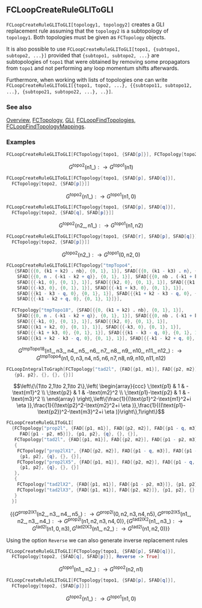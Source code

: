 ## FCLoopCreateRuleGLIToGLI

`FCLoopCreateRuleGLIToGLI[topology1, topology2]` creates a GLI replacement rule assuming that the `topology2` is a subtopology of `topology1`. Both topologies must be given as `FCTopology` objects.

It is also possible to use `FCLoopCreateRuleGLIToGLI[topo1, {subtopo1, subtopo2, ...}]` provided that `{subtopo1, subtopo2, ...}` are subtopologies of `topo1` that were obtained by removing some propagators from `topo1` and not performing any loop momentum shifts afterwards.

Furthermore, when working with lists of topologies one can write `FCLoopCreateRuleGLIToGLI[{topo1, topo2, ...}, {{subtopo11, subtopo12, ...}, {subtopo21, subtopo22, ...}, ..}]`.

### See also

[Overview](Extra/FeynCalc.md), [FCTopology](FCTopology.md), [GLI](GLI.md), [FCLoopFindTopologies](FCLoopFindTopologies.md), [FCLoopFindTopologyMappings](FCLoopFindTopologyMappings.md).

### Examples

```mathematica
FCLoopCreateRuleGLIToGLI[FCTopology[topo1, {SFAD[p]}], FCTopology[topo2, {SFAD[p]}]]
```

$$G^{\text{topo2}}(\text{n1$\_$}):\to G^{\text{topo1}}(\text{n1})$$

```mathematica
FCLoopCreateRuleGLIToGLI[FCTopology[topo1, {SFAD[p], SFAD[q]}], 
  FCTopology[topo2, {SFAD[p]}]]
```

$$G^{\text{topo2}}(\text{n1$\_$}):\to G^{\text{topo1}}(\text{n1},0)$$

```mathematica
FCLoopCreateRuleGLIToGLI[FCTopology[topo1, {SFAD[p], SFAD[q]}], 
  FCTopology[topo2, {SFAD[q], SFAD[p]}]]
```

$$G^{\text{topo2}}(\text{n2$\_$},\text{n1$\_$}):\to G^{\text{topo1}}(\text{n1},\text{n2})$$

```mathematica
FCLoopCreateRuleGLIToGLI[FCTopology[topo1, {SFAD[r], SFAD[p], SFAD[q]}], 
  FCTopology[topo2, {SFAD[p]}]]
```

$$G^{\text{topo2}}(\text{n2$\_$}):\to G^{\text{topo1}}(0,\text{n2},0)$$

```mathematica
FCLoopCreateRuleGLIToGLI[FCTopology["tmpTopo4", 
   {SFAD[{{0, (k1 + k2) . nb}, {0, 1}, 1}], SFAD[{{0, (k1 - k3) . n}, {0, 1}, 1}], 
    SFAD[{{0, n . (-k1 - k2 + q)}, {0, 1}, 1}], SFAD[{{0, nb . (-k1 + k3 + q)}, {0, 1}, 1}], 
    SFAD[{{-k1, 0}, {0, 1}, 1}], SFAD[{{k2, 0}, {0, 1}, 1}], SFAD[{{k1 + k2, 0}, {0, 1}, 1}], 
    SFAD[{{-k3, 0}, {0, 1}, 1}], SFAD[{{-k1 + k3, 0}, {0, 1}, 1}], 
    SFAD[{{k1 - k3 - q, 0}, {0, 1}, 1}], SFAD[{{k1 + k2 - k3 - q, 0}, {0, 1}, 1}], 
    SFAD[{{-k1 - k2 + q, 0}, {0, 1}, 1}]}], 
  
  FCTopology["tmpTopo18", {SFAD[{{0, (k1 + k2) . nb}, {0, 1}, 1}], 
    SFAD[{{0, n . (-k1 - k2 + q)}, {0, 1}, 1}], SFAD[{{0, nb . (-k1 + k3 + q)}, {0, 1}, 1}], 
    SFAD[{{-k1, 0}, {0, 1}, 1}], SFAD[{{k2, 0}, {0, 1}, 1}], 
    SFAD[{{k1 + k2, 0}, {0, 1}, 1}], SFAD[{{-k3, 0}, {0, 1}, 1}], 
    SFAD[{{-k1 + k3, 0}, {0, 1}, 1}], SFAD[{{k1 - k3 - q, 0}, {0, 1}, 1}], 
    SFAD[{{k1 + k2 - k3 - q, 0}, {0, 1}, 1}], SFAD[{{-k1 - k2 + q, 0}, {0, 1}, 1}]}]]
```

$$G^{\text{tmpTopo18}}(\text{n1$\_$},\text{n3$\_$},\text{n4$\_$},\text{n5$\_$},\text{n6$\_$},\text{n7$\_$},\text{n8$\_$},\text{n9$\_$},\text{n10$\_$},\text{n11$\_$},\text{n12$\_$}):\to G^{\text{tmpTopo4}}(\text{n1},0,\text{n3},\text{n4},\text{n5},\text{n6},\text{n7},\text{n8},\text{n9},\text{n10},\text{n11},\text{n12})$$

```mathematica
FCLoopIntegralToGraph[FCTopology["tad2l", {FAD[{p1, m1}], FAD[{p2, m2}], FAD[{p1 - p2, m3}]}, 
   {p1, p2}, {}, {}, {}]]
```

$$\left\{\{1\to 2,1\to 2,1\to 2\},\left(
\begin{array}{ccc}
 \;\text{p1} & 1 & -\text{m1}^2 \\
 \;\text{p2} & 1 & -\text{m2}^2 \\
 \;\text{p1}-\text{p2} & 1 & -\text{m3}^2 \\
\end{array}
\right),\left\{\frac{1}{(\text{p1}^2-\text{m1}^2+i \eta )},\frac{1}{(\text{p2}^2-\text{m2}^2+i \eta )},\frac{1}{((\text{p1}-\text{p2})^2-\text{m3}^2+i \eta )}\right\},1\right\}$$

```mathematica
FCLoopCreateRuleGLIToGLI[
  {FCTopology["prop2l", {FAD[{p1, m1}], FAD[{p2, m2}], FAD[{p1 - q, m3}], FAD[{p1 - q, m4}], 
     FAD[{p1 - p2, m5}]}, {p1, p2}, {q}, {}, {}], 
   FCTopology["tad2l", {FAD[{p1, m1}], FAD[{p2, m2}], FAD[{p1 - p2, m3}]}, {p1, p2}, {}, {}, {}]}, {
   {
    FCTopology["prop2lX1", {FAD[{p2, m2}], FAD[{p1 - q, m3}], FAD[{p1 - q, m4}], FAD[{p1 - p2, m5}]}, 
     {p1, p2}, {q}, {}, {}], 
    FCTopology["prop2lX5", {FAD[{p1, m1}], FAD[{p2, m2}], FAD[{p1 - q, m3}], FAD[{p1 - q, m4}]}, 
     {p1, p2}, {q}, {}, {}] 
   }, 
   {
    FCTopology["tad2lX2", {FAD[{p1, m1}], FAD[{p1 - p2, m3}]}, {p1, p2}, {}, {}, {}], 
    FCTopology["tad2lX3", {FAD[{p1, m1}], FAD[{p2, m2}]}, {p1, p2}, {}, {}, {}] 
   } 
  }]
```

$$\left\{\left\{G^{\text{prop2lX1}}(\text{n2$\_$},\text{n3$\_$},\text{n4$\_$},\text{n5$\_$}):\to G^{\text{prop2l}}(0,\text{n2},\text{n3},\text{n4},\text{n5}),G^{\text{prop2lX5}}(\text{n1$\_$},\text{n2$\_$},\text{n3$\_$},\text{n4$\_$}):\to G^{\text{prop2l}}(\text{n1},\text{n2},\text{n3},\text{n4},0)\right\},\left\{G^{\text{tad2lX2}}(\text{n1$\_$},\text{n3$\_$}):\to G^{\text{tad2l}}(\text{n1},0,\text{n3}),G^{\text{tad2lX3}}(\text{n1$\_$},\text{n2$\_$}):\to G^{\text{tad2l}}(\text{n1},\text{n2},0)\right\}\right\}$$

Using the option `Reverse` we can also generate inverse replacement rules

```mathematica
FCLoopCreateRuleGLIToGLI[FCTopology[topo1, {SFAD[p], SFAD[q]}], 
  FCTopology[topo2, {SFAD[q], SFAD[p]}], Reverse -> True]
```

$$G^{\text{topo1}}(\text{n1$\_$},\text{n2$\_$}):\to G^{\text{topo2}}(\text{n2},\text{n1})$$

```mathematica
FCLoopCreateRuleGLIToGLI[FCTopology[topo1, {SFAD[p], SFAD[q]}], 
  FCTopology[topo2, {SFAD[p]}]]
```

$$G^{\text{topo2}}(\text{n1$\_$}):\to G^{\text{topo1}}(\text{n1},0)$$